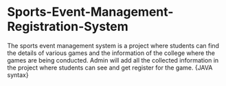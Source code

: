 # Sports-Event-Management-Registration-System
The sports event management system is a project where students can find the details of various games and the information of the college where the games are being conducted. Admin will add all the collected information in the project where students can see and get register for the game. {JAVA syntax}
